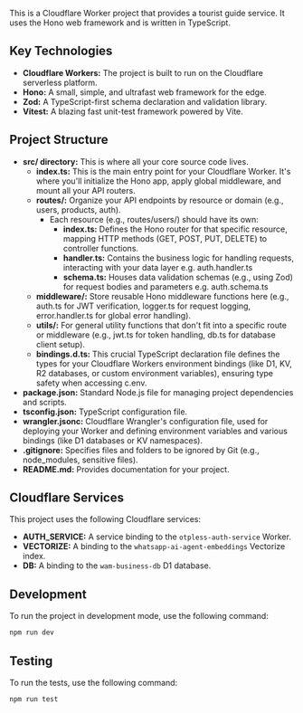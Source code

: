 This is a Cloudflare Worker project that provides a tourist guide service. It uses the Hono web framework and is written in TypeScript.

## Key Technologies

*   **Cloudflare Workers:** The project is built to run on the Cloudflare serverless platform.
*   **Hono:** A small, simple, and ultrafast web framework for the edge.
*   **Zod:** A TypeScript-first schema declaration and validation library.
*   **Vitest:** A blazing fast unit-test framework powered by Vite.

## Project Structure

*   **src/ directory:** This is where all your core source code lives.
    *   **index.ts:** This is the main entry point for your Cloudflare Worker. It's where you'll initialize the Hono app, apply global middleware, and mount all your API routers.
    *   **routes/:** Organize your API endpoints by resource or domain (e.g., users, products, auth).
        *   Each resource (e.g., routes/users/) should have its own:
            *   **index.ts:** Defines the Hono router for that specific resource, mapping HTTP methods (GET, POST, PUT, DELETE) to controller functions.
            *   **handler.ts:** Contains the business logic for handling requests, interacting with your data layer e.g. auth.handler.ts
            *   **schema.ts:** Houses data validation schemas (e.g., using Zod) for request bodies and parameters e.g. auth.schema.ts
    *   **middleware/:** Store reusable Hono middleware functions here (e.g., auth.ts for JWT verification, logger.ts for request logging, error.handler.ts for global error handling).
    *   **utils/:** For general utility functions that don't fit into a specific route or middleware (e.g., jwt.ts for token handling, db.ts for database client setup).
    *   **bindings.d.ts:** This crucial TypeScript declaration file defines the types for your Cloudflare Workers environment bindings (like D1, KV, R2 databases, or custom environment variables), ensuring type safety when accessing c.env.
*   **package.json:** Standard Node.js file for managing project dependencies and scripts.
*   **tsconfig.json:** TypeScript configuration file.
*   **wrangler.jsonc:** Cloudflare Wrangler's configuration file, used for deploying your Worker and defining environment variables and various bindings (like D1 databases or KV namespaces).
*   **.gitignore:** Specifies files and folders to be ignored by Git (e.g., node_modules, sensitive files).
*   **README.md:** Provides documentation for your project.

## Cloudflare Services

This project uses the following Cloudflare services:

*   **AUTH_SERVICE:** A service binding to the `otpless-auth-service` Worker.
*   **VECTORIZE:** A binding to the `whatsapp-ai-agent-embeddings` Vectorize index.
*   **DB:** A binding to the `wam-business-db` D1 database.

## Development

To run the project in development mode, use the following command:

```bash
npm run dev
```

## Testing

To run the tests, use the following command:

```bash
npm run test
```
